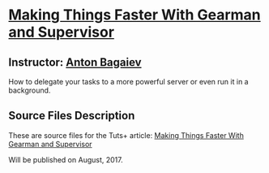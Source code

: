 # [Making Things Faster With Gearman and Supervisor][published url]
## Instructor: [Anton Bagaiev][instructor url]

How to delegate your tasks to a more powerful server or even run it in a background.

## Source Files Description

These are source files for the Tuts+ article: [Making Things Faster With Gearman and Supervisor][published url]

Will be published on August, 2017.

[published url]: https://code.tutsplus.com/tutorials/making-things-faster-with-gearman-and-supervisor--cms-29337
[instructor url]: http://tutsplus.com/authors/anton-bagaiev